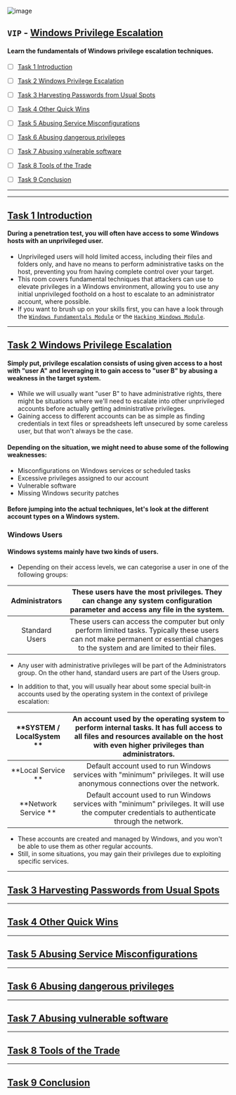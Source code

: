 ![image](https://user-images.githubusercontent.com/51442719/181646417-4f424c63-70c3-4715-9de6-c9021bae34dd.png)
## `VIP` - [Windows Privilege Escalation](https://tryhackme.com/jr/windowsprivesc20)
#### Learn the fundamentals of Windows privilege escalation techniques.

- [ ] [Task 1  Introduction]()
- [ ] [Task 2  Windows Privilege Escalation]()
- [ ] [Task 3  Harvesting Passwords from Usual Spots]()
- [ ] [Task 4  Other Quick Wins]()
- [ ] [Task 5  Abusing Service Misconfigurations]()
- [ ] [Task 6  Abusing dangerous privileges]()
- [ ] [Task 7  Abusing vulnerable software]()
- [ ] [Task 8  Tools of the Trade]()
- [ ] [Task 9  Conclusion]()


---


---

## [Task 1  Introduction]()
#### During a penetration test, you will often have access to some Windows hosts with an unprivileged user. 
- Unprivileged users will hold limited access, including their files and folders only, and have no means to perform administrative tasks on the host, preventing you from having complete control over your target.
- This room covers fundamental techniques that attackers can use to elevate privileges in a Windows environment, allowing you to use any initial unprivileged foothold on a host to escalate to an administrator account, where possible.
- If you want to brush up on your skills first, you can have a look through the [`Windows Fundamentals Module`](https://tryhackme.com/module/windows-fundamentals) or the [`Hacking Windows Module`](https://tryhackme.com/module/hacking-windows-1).
 
 
---

## [Task 2  Windows Privilege Escalation]()
#### Simply put, privilege escalation consists of using given access to a host with "user A" and leveraging it to gain access to "user B" by abusing a weakness in the target system. 
- While we will usually want "user B" to have administrative rights, there might be situations where we'll need to escalate into other unprivileged accounts before actually getting administrative privileges.
- Gaining access to different accounts can be as simple as finding credentials in text files or spreadsheets left unsecured by some careless user, but that won't always be the case. 

#### Depending on the situation, we might need to abuse some of the following weaknesses:
- Misconfigurations on Windows services or scheduled tasks
- Excessive privileges assigned to our account
- Vulnerable software
- Missing Windows security patches

#### Before jumping into the actual techniques, let's look at the different account types on a Windows system.

### Windows Users
#### Windows systems mainly have two kinds of users. 
- Depending on their access levels, we can categorise a user in one of the following groups:

| Administrators | These users have the most privileges. They can change any system configuration parameter and access any file in the system. |
|:---:|:---:|
| Standard Users | These users can access the computer but only perform limited tasks. Typically these users can not make permanent or essential changes to the system and are limited to their files. |

- Any user with administrative privileges will be part of the Administrators group. On the other hand, standard users are part of the Users group.

- In addition to that, you will usually hear about some special built-in accounts used by the operating system in the context of privilege escalation:

| **SYSTEM / LocalSystem ** | An account used by the operating system to perform internal tasks. It has full access to all files and resources available on the host with even higher privileges than administrators. |
|:---:|:---:|
| **Local Service ** | Default account used to run Windows services with "minimum" privileges. It will use anonymous connections over the network. |
| **Network Service ** | Default account used to run Windows services with "minimum" privileges. It will use the computer credentials to authenticate through the network. |

- These accounts are created and managed by Windows, and you won't be able to use them as other regular accounts. 
- Still, in some situations, you may gain their privileges due to exploiting specific services.

---

## [Task 3  Harvesting Passwords from Usual Spots]()

---

## [Task 4  Other Quick Wins]()

---

## [Task 5  Abusing Service Misconfigurations]()

---

## [Task 6  Abusing dangerous privileges]()

---

## [Task 7  Abusing vulnerable software]()

---

## [Task 8  Tools of the Trade]()

---

## [Task 9  Conclusion]()
